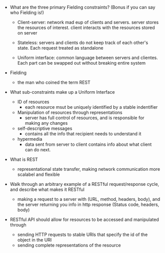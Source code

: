 - What are the three primary Fielding constraints? (Bonus if you can say who Fielding is!)
  - Client-server: network mad eup of clients and servers. server stores the resources of interest. client interacts with the resources stored on server 

  - Stateless: servers and clients do not keep track of each other's state. Each request treated as standalone 

  - Uniform interface: common language between servers and clientes. Each part can be swapped out without breaking entire system 

- Fielding 
  - the man who coined the term REST
- What sub-constraints make up a Uniform Interface
  - ID of resources 
    - each resource msut be uniquely identified by a stable indentifier 
  - Manipulation of resources through representations 
    - server has full control of resources, and is responsible for making any changes 
  - self-descriptive messages 
    - contains all the info that recipient needs to understand it 
  - hypermedia 
    - data sent from server to client contains info about what client can do next.
- What is REST 
  - representational state transfer, making network communication more scalabel and flexible 

- Walk through an arbitrary example of a RESTful request/response cycle, and describe what makes it RESTful
  - making a request to a server with (URL, method, headers, body), and the server returning you info in http response (Status code, headers, body)

- RESTful API should allow for resources to be accessed and manipulated through 
  - sending HTTP requests to stable URIs that specify the id of the object in the URI
  - sending complete representations of the resource 